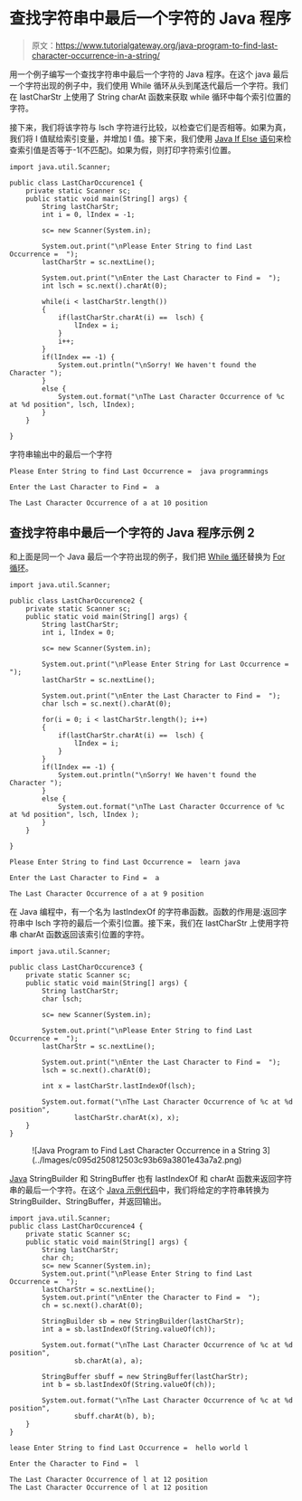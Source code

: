 # 查找字符串中最后一个字符的 Java 程序

> 原文：<https://www.tutorialgateway.org/java-program-to-find-last-character-occurrence-in-a-string/>

用一个例子编写一个查找字符串中最后一个字符的 Java 程序。在这个 java 最后一个字符出现的例子中，我们使用 While 循环从头到尾迭代最后一个字符。我们在 lastCharStr 上使用了 String charAt 函数来获取 while 循环中每个索引位置的字符。

接下来，我们将该字符与 lsch 字符进行比较，以检查它们是否相等。如果为真，我们将 I 值赋给索引变量，并增加 I 值。接下来，我们使用 [Java If Else 语句](https://www.tutorialgateway.org/java-if-else-statement/)来检查索引值是否等于-1(不匹配)。如果为假，则打印字符索引位置。

```
import java.util.Scanner;

public class LastCharOccurence1 {
	private static Scanner sc;
	public static void main(String[] args) {
		String lastCharStr;
		int i = 0, lIndex = -1;

		sc= new Scanner(System.in);

		System.out.print("\nPlease Enter String to find Last Occurrence =  ");
		lastCharStr = sc.nextLine();

		System.out.print("\nEnter the Last Character to Find =  ");
		int lsch = sc.next().charAt(0);

		while(i < lastCharStr.length())
		{
			if(lastCharStr.charAt(i) ==  lsch) {
				lIndex = i;
			}
			i++;
		}
		if(lIndex == -1) {
			System.out.println("\nSorry! We haven't found the Character ");
		}
		else {
			System.out.format("\nThe Last Character Occurrence of %c at %d position", lsch, lIndex);
		}
	}

}
```

字符串输出中的最后一个字符

```
Please Enter String to find Last Occurrence =  java programmings

Enter the Last Character to Find =  a

The Last Character Occurrence of a at 10 position
```

## 查找字符串中最后一个字符的 Java 程序示例 2

和上面是同一个 Java 最后一个字符出现的例子，我们把 [While 循环](https://www.tutorialgateway.org/java-while-loop/)替换为 [For 循环](https://www.tutorialgateway.org/java-for-loop/)。

```
import java.util.Scanner;

public class LastCharOccurence2 {
	private static Scanner sc;
	public static void main(String[] args) {
		String lastCharStr;
		int i, lIndex = 0;

		sc= new Scanner(System.in);

		System.out.print("\nPlease Enter String for Last Occurrence =  ");
		lastCharStr = sc.nextLine();

		System.out.print("\nEnter the Last Character to Find =  ");
		char lsch = sc.next().charAt(0);

		for(i = 0; i < lastCharStr.length(); i++)
		{
			if(lastCharStr.charAt(i) ==  lsch) {
				lIndex = i;
			}
		}
		if(lIndex == -1) {
			System.out.println("\nSorry! We haven't found the Character ");
		}
		else {
			System.out.format("\nThe Last Character Occurrence of %c at %d position", lsch, lIndex );
		}
	}

}
```

```
Please Enter String to find Last Occurrence =  learn java

Enter the Last Character to Find =  a

The Last Character Occurrence of a at 9 position
```

在 Java 编程中，有一个名为 lastIndexOf 的字符串函数。函数的作用是:返回字符串中 lsch 字符的最后一个索引位置。接下来，我们在 lastCharStr 上使用字符串 charAt 函数返回该索引位置的字符。

```
import java.util.Scanner;

public class LastCharOccurence3 {
	private static Scanner sc;
	public static void main(String[] args) {
		String lastCharStr;
		char lsch;

		sc= new Scanner(System.in);

		System.out.print("\nPlease Enter String to find Last Occurrence =  ");
		lastCharStr = sc.nextLine();

		System.out.print("\nEnter the Last Character to Find =  ");
		lsch = sc.next().charAt(0);

		int x = lastCharStr.lastIndexOf(lsch);

		System.out.format("\nThe Last Character Occurrence of %c at %d position", 
				lastCharStr.charAt(x), x);
	}
}
```

<figure class="wp-block-image size-large">![Java Program to Find Last Character Occurrence in a String 3](../Images/c095d250812503c93b69a3801e43a7a2.png)</figure>

[Java](https://www.tutorialgateway.org/java-tutorial/) StringBuilder 和 StringBuffer 也有 lastIndexOf 和 charAt 函数来返回字符串的最后一个字符。在这个 [Java 示例代码](https://www.tutorialgateway.org/learn-java-programs/)中，我们将给定的字符串转换为 StringBuilder、StringBuffer，并返回输出。

```
import java.util.Scanner;
public class LastCharOccurence4 {
	private static Scanner sc;
	public static void main(String[] args) {
		String lastCharStr;
		char ch;		
		sc= new Scanner(System.in);
		System.out.print("\nPlease Enter String to find Last Occurrence =  ");
		lastCharStr = sc.nextLine();		
		System.out.print("\nEnter the Character to Find =  ");
		ch = sc.next().charAt(0);

		StringBuilder sb = new StringBuilder(lastCharStr);
		int a = sb.lastIndexOf(String.valueOf(ch));

		System.out.format("\nThe Last Character Occurrence of %c at %d position", 
				sb.charAt(a), a);

		StringBuffer sbuff = new StringBuffer(lastCharStr);
		int b = sb.lastIndexOf(String.valueOf(ch));

		System.out.format("\nThe Last Character Occurrence of %c at %d position", 
				sbuff.charAt(b), b);
	}
}
```

```
lease Enter String to find Last Occurrence =  hello world l

Enter the Character to Find =  l

The Last Character Occurrence of l at 12 position
The Last Character Occurrence of l at 12 position
```
